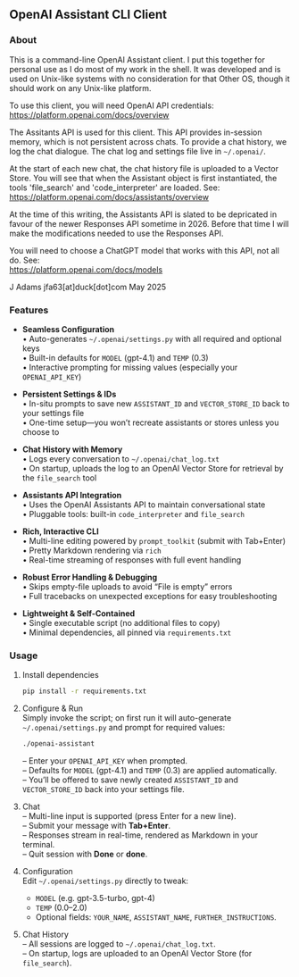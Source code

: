 ## OpenAI Assistant CLI Client  
  
### About  
  
  This is a command-line OpenAI Assistant client. I put this together
for personal use as I do most of my work in the shell.
  It was developed and is used on Unix-like systems with no
consideration for that Other OS, though it should work on
any Unix-like platform.  
  
  To use this client, you will need OpenAI API credentials:  
https://platform.openai.com/docs/overview   
  
  The Assitants API is used for this client. This API provides
in-session memory, which is not persistent across chats. To
provide a chat history, we log the chat dialogue. The chat log
and settings file live in `~/.openai/`.  
  
  At the start of each new chat, the chat history file is uploaded to
a Vector Store. You will see that when the Assistant object is first
instantiated, the tools 'file_search' and 'code_interpreter' are loaded.
See:  
https://platform.openai.com/docs/assistants/overview  
  
  At the time of this writing, the Assistants API is slated to
be depricated in favour of the newer Responses API sometime
in 2026. Before that time I will make the modifications needed
to use the Responses API.  
  
  You will need to choose a ChatGPT model that works with
this API, not all do. See:  
https://platform.openai.com/docs/models  
  
J Adams jfa63[at]duck[dot]com May 2025   
  
  
### Features  
  
- **Seamless Configuration**  
  • Auto-generates `~/.openai/settings.py` with all required and optional keys  
  • Built-in defaults for `MODEL` (gpt-4.1) and `TEMP` (0.3)  
  • Interactive prompting for missing values (especially your `OPENAI_API_KEY`)

- **Persistent Settings & IDs**  
  • In-situ prompts to save new `ASSISTANT_ID` and `VECTOR_STORE_ID` back to your settings file  
  • One-time setup—you won’t recreate assistants or stores unless you choose to

- **Chat History with Memory**  
  • Logs every conversation to `~/.openai/chat_log.txt`  
  • On startup, uploads the log to an OpenAI Vector Store for retrieval by the `file_search` tool

- **Assistants API Integration**  
  • Uses the OpenAI Assistants API to maintain conversational state  
  • Pluggable tools: built-in `code_interpreter` and `file_search`

- **Rich, Interactive CLI**  
  • Multi-line editing powered by `prompt_toolkit` (submit with Tab+Enter)  
  • Pretty Markdown rendering via `rich`  
  • Real-time streaming of responses with full event handling

- **Robust Error Handling & Debugging**  
  • Skips empty-file uploads to avoid “File is empty” errors  
  • Full tracebacks on unexpected exceptions for easy troubleshooting

- **Lightweight & Self-Contained**  
  • Single executable script (no additional files to copy)  
  • Minimal dependencies, all pinned via `requirements.txt`  
  
  
### Usage
  
1. Install dependencies  
   ```bash
   pip install -r requirements.txt
   ```

2. Configure & Run  
   Simply invoke the script; on first run it will auto-generate `~/.openai/settings.py` and prompt for required values:
   ```bash
   ./openai-assistant
   ```
   – Enter your `OPENAI_API_KEY` when prompted.  
   – Defaults for `MODEL` (gpt-4.1) and `TEMP` (0.3) are applied automatically.  
   – You’ll be offered to save newly created `ASSISTANT_ID` and `VECTOR_STORE_ID` back into your settings file.

3. Chat  
   – Multi-line input is supported (press Enter for a new line).  
   – Submit your message with **Tab+Enter**.  
   – Responses stream in real-time, rendered as Markdown in your terminal.  
   – Quit session with **Done** or **done**.

4. Configuration  
   Edit `~/.openai/settings.py` directly to tweak:
   - `MODEL` (e.g. gpt-3.5-turbo, gpt-4)  
   - `TEMP` (0.0–2.0)  
   - Optional fields: `YOUR_NAME`, `ASSISTANT_NAME`, `FURTHER_INSTRUCTIONS`.

5. Chat History  
   – All sessions are logged to `~/.openai/chat_log.txt`.  
   – On startup, logs are uploaded to an OpenAI Vector Store (for `file_search`).

